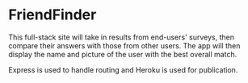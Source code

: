 # FriendFinder
This full-stack site will take in results from end-users' surveys, then compare their answers with those from other users. The app will then display the name and picture of the user with the best overall match.

Express is used to handle routing and Heroku is used for publication. 
